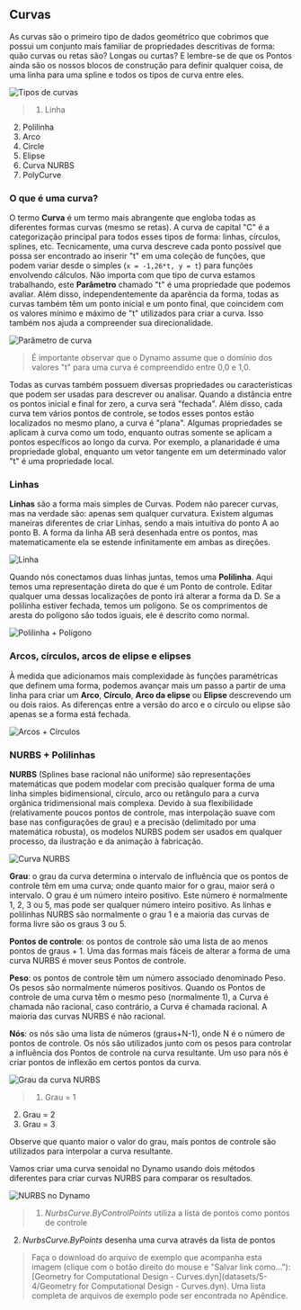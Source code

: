 

## Curvas

As curvas são o primeiro tipo de dados geométrico que cobrimos que possui um conjunto mais familiar de propriedades descritivas de forma: quão curvas ou retas são? Longas ou curtas? E lembre-se de que os Pontos ainda são os nossos blocos de construção para definir qualquer coisa, de uma linha para uma spline e todos os tipos de curva entre eles.

![Tipos de curvas](images/5-4/CurveTypes.jpg)

> 1. Linha
2. Polilinha
3. Arco
4. Circle
5. Elipse
6. Curva NURBS
7. PolyCurve

### O que é uma curva?

O termo **Curva** é um termo mais abrangente que engloba todas as diferentes formas curvas (mesmo se retas). A curva de capital "C" é a categorização principal para todos esses tipos de forma: linhas, círculos, splines, etc. Tecnicamente, uma curva descreve cada ponto possível que possa ser encontrado ao inserir "t" em uma coleção de funções, que podem variar desde o simples (```x = -1,26*t, y = t```) para funções envolvendo cálculos. Não importa com que tipo de curva estamos trabalhando, este **Parâmetro** chamado "t" é uma propriedade que podemos avaliar. Além disso, independentemente da aparência da forma, todas as curvas também têm um ponto inicial e um ponto final, que coincidem com os valores mínimo e máximo de "t" utilizados para criar a curva. Isso também nos ajuda a compreender sua direcionalidade.

![Parâmetro de curva](images/5-4/CurveParameter.jpg)

> É importante observar que o Dynamo assume que o domínio dos valores "t" para uma curva é compreendido entre 0,0 e 1,0.

Todas as curvas também possuem diversas propriedades ou características que podem ser usadas para descrever ou analisar. Quando a distância entre os pontos inicial e final for zero, a curva será "fechada". Além disso, cada curva tem vários pontos de controle, se todos esses pontos estão localizados no mesmo plano, a curva é "plana". Algumas propriedades se aplicam à curva como um todo, enquanto outras somente se aplicam a pontos específicos ao longo da curva. Por exemplo, a planaridade é uma propriedade global, enquanto um vetor tangente em um determinado valor "t" é uma propriedade local.

### Linhas

**Linhas** são a forma mais simples de Curvas. Podem não parecer curvas, mas na verdade são: apenas sem qualquer curvatura. Existem algumas maneiras diferentes de criar Linhas, sendo a mais intuitiva do ponto A ao ponto B. A forma da linha AB será desenhada entre os pontos, mas matematicamente ela se estende infinitamente em ambas as direções.

![Linha](images/5-4/Line.jpg)

Quando nós conectamos duas linhas juntas, temos uma **Polilinha**. Aqui temos uma representação direta do que é um Ponto de controle. Editar qualquer uma dessas localizações de ponto irá alterar a forma da D. Se a polilinha estiver fechada, temos um polígono. Se os comprimentos de aresta do polígono são todos iguais, ele é descrito como normal.

![Polilinha + Polígono](images/5-4/Polyline.jpg)

### Arcos, círculos, arcos de elipse e elipses

À medida que adicionamos mais complexidade às funções paramétricas que definem uma forma, podemos avançar mais um passo a partir de uma linha para criar um **Arco**, **Círculo**, **Arco da elipse** ou **Elipse** descrevendo um ou dois raios. As diferenças entre a versão do arco e o círculo ou elipse são apenas se a forma está fechada.

![Arcos + Círculos](images/5-4/Arcs+Circles.jpg)

### NURBS + Polilinhas

**NURBS** (Splines base racional não uniforme) são representações matemáticas que podem modelar com precisão qualquer forma de uma linha simples bidimensional, círculo, arco ou retângulo para a curva orgânica tridimensional mais complexa. Devido à sua flexibilidade (relativamente poucos pontos de controle, mas interpolação suave com base nas configurações de grau) e a precisão (delimitado por uma matemática robusta), os modelos NURBS podem ser usados em qualquer processo, da ilustração e da animação à fabricação.

![Curva NURBS](images/5-4/NURBScurve.jpg)

**Grau**: o grau da curva determina o intervalo de influência que os pontos de controle têm em uma curva; onde quanto maior for o grau, maior será o intervalo. O grau é um número inteiro positivo. Este número é normalmente 1, 2, 3 ou 5, mas pode ser qualquer número inteiro positivo. As linhas e polilinhas NURBS são normalmente o grau 1 e a maioria das curvas de forma livre são os graus 3 ou 5.

**Pontos de controle**: os pontos de controle são uma lista de ao menos pontos de graus + 1. Uma das formas mais fáceis de alterar a forma de uma curva NURBS é mover seus Pontos de controle.

**Peso**: os pontos de controle têm um número associado denominado Peso. Os pesos são normalmente números positivos. Quando os Pontos de controle de uma curva têm o mesmo peso (normalmente 1), a Curva é chamada não racional, caso contrário, a Curva é chamada racional. A maioria das curvas NURBS é não racional.

**Nós**: os nós são uma lista de números (graus+N-1), onde N é o número de pontos de controle. Os nós são utilizados junto com os pesos para controlar a influência dos Pontos de controle na curva resultante. Um uso para nós é criar pontos de inflexão em certos pontos da curva.

![Grau da curva NURBS](images/5-4/NURBScurve_Degree.jpg)

> 1. Grau = 1
2. Grau = 2
3. Grau = 3

Observe que quanto maior o valor do grau, mais pontos de controle são utilizados para interpolar a curva resultante.

Vamos criar uma curva senoidal no Dynamo usando dois métodos diferentes para criar curvas NURBS para comparar os resultados.

![NURBS no Dynamo](images/5-4/Dynamo_Curves.jpg)

> 1. *NurbsCurve.ByControlPoints* utiliza a lista de pontos como pontos de controle
2. *NurbsCurve.ByPoints* desenha uma curva através da lista de pontos
> Faça o download do arquivo de exemplo que acompanha esta imagem (clique com o botão direito do mouse e "Salvar link como..."): [Geometry for Computational Design - Curves.dyn](datasets/5-4/Geometry for Computational Design - Curves.dyn). Uma lista completa de arquivos de exemplo pode ser encontrada no Apêndice.

